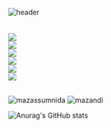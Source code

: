 ![header](https://capsule-render.vercel.app/api?type=Cylinder&color=gradient&height=100&section=header&text=HELLO&fontSize=60)
<br/><br/><br/>
<img src="https://img.shields.io/badge/React-61DAFB?style=for-the-badge&logo=React&logoColor=white"/><br/>
<img src="https://img.shields.io/badge/_-ASM-6E4C13.svg?style=for-the-badge&logo=assemblyscript&logoColor=white"/><br/>
<img src="https://img.shields.io/badge/c++-00599C?style=for-the-badge&logo=c%2B%2B&logoColor=black"><br/>
<img src="https://img.shields.io/badge/NODE.JS-339933?style=for-the-badge&logo=node.js&logoColor=green"><br/>
<img src="https://img.shields.io/badge/TypeScript-3178C6?style=for-the-badge&logo=typescript&logoColor=white"/><br/>
<img src="https://img.shields.io/badge/Rust-000000?style=for-the-badge&logo=rust&logoColor=white"/><br/><br/>



![mazassumnida](http://mazassumnida.wtf/api/v2/generate_badge?boj=karma2)
![mazandi](http://mazandi.herokuapp.com/api?handle=karma2&theme=dark)


![Anurag's GitHub stats](https://github-readme-stats.vercel.app/api?username=karma244&hide=contribs,prs)
